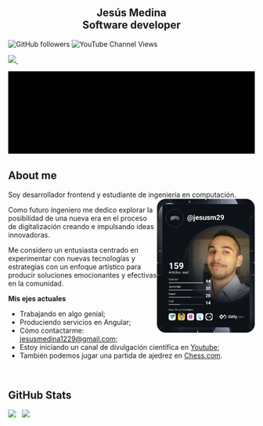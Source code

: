 <h2 align="center">Jesús Medina  <div>Software developer</h2>

![GitHub followers](https://img.shields.io/github/followers/jesusm1229?style=social)
![YouTube Channel Views](https://img.shields.io/youtube/channel/views/UCEcpyGYvZ4uq8Lkf85-pheQ?style=social)  
  
<p align='left'>   
  <a href="https://www.linkedin.com/in/jesus-medina-3a977415a/">
    <img src="https://img.shields.io/badge/linkedin-%230077B5.svg?&style=for-the-badge&logo=linkedin&logoColor=white" />
  </a>&nbsp;&nbsp;   
</p>  
  
 ![portada](https://github.com/Jesusm1229/Jesusm1229/blob/main/header.gif)
  
<h2>About me</h2>
  
Soy desarrollador frontend y estudiante de ingeniería en computación. 
 <a href="https://app.daily.dev/jesusm29"><img align="right" src="https://github.com/Jesusm1229/Jesusm1229/blob/main/devcard.svg" width="200" alt="Jesus Medina's Dev Card"/><a> 
 
 Como futuro ingeniero me dedico explorar la posibilidad de una nueva era en el proceso 
de digitalización creando e impulsando ideas innovadoras. 

  Me considero un entusiasta centrado en experimentar con nuevas tecnologías y estrategias con un enfoque artístico para producir soluciones emocionantes y efectivas en la comunidad.
  
 

  
  **Mis ejes actuales**

- Trabajando en algo genial;
- Produciendo servicios en Angular;
- Cómo contactarme: jesusmedina1229@gmail.com;
- Estoy iniciando un canal de divulgación científica en [Youtube](https://www.youtube.com/channel/UCEcpyGYvZ4uq8Lkf85-pheQ); 
- También podemos jugar una partida de ajedrez en [Chess.com](https://www.chess.com/member/jesusm1229).
  
</br>
 
  

<h2>GitHub Stats</h2>
<p>
  <img height="180em" src="https://github-readme-stats.vercel.app/api?username=jesusm1229&show_icons=true&hide_border=true&border_radius=0" />&nbsp;&nbsp;  
  <img height="180em" src="https://github-readme-stats.vercel.app/api/top-langs/?username=jesusm1229&hide_border=true&border_radius=0&layout=compact&langs_count=8"/>
</p>  

  
 
<!--
**Jesusm1229/Jesusm1229** is a ✨ _special_ ✨ repository because its `README.md` (this file) appears on your GitHub profile.

Here are some ideas to get you started:

- 🔭 I’m currently working on ...
- 🌱 I’m currently learning ...
- 👯 I’m looking to collaborate on ...
- 🤔 I’m looking for help with ...
- 💬 Ask me about ...
- 📫 How to reach me: ...
- 😄 Pronouns: ...
- ⚡ Fun fact: ...
-->
